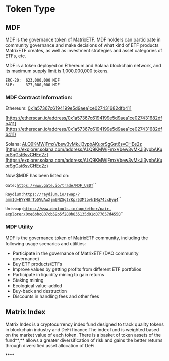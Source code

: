 # Token Type

## MDF

MDF is the governance token of MatrixETF. MDF holders can participate in community governance and make decisions of what kind of ETF products MatrixETF creates, as well as investment strategies and asset categories of ETFs, etc.

MDF is a token deployed on Ethereum and Solana blockchain network, and its maximum supply limit is 1,000,000,000 tokens.

```text
ERC-20:  623,000,000 MDF
SLP:     377,000,000 MDF
```

### MDF Contract Information:

Ethereum: [0x1a57367c6194199e5d9aea1ce027431682dfb411](https://etherscan.io/address/0x1a57367c6194199e5d9aea1ce027431682dfb411)

[https://etherscan.io/address/0x1a57367c6194199e5d9aea1ce027431682dfb411](https://etherscan.io/address/0x1a57367c6194199e5d9aea1ce027431682dfb411)

Solana: [ALQ9KMWjFmxVbew3vMkJj3ypbAKuorSgGst6svCHEe2z](https://explorer.solana.com/address/ALQ9KMWjFmxVbew3vMkJj3ypbAKuorSgGst6svCHEe2z/largest)  
[https://explorer.solana.com/address/ALQ9KMWjFmxVbew3vMkJj3ypbAKuorSgGst6svCHEe2z](https://explorer.solana.com/address/ALQ9KMWjFmxVbew3vMkJj3ypbAKuorSgGst6svCHEe2z)

Now $MDF has been listed on:

`Gate:`[`https://www.gate.io/trade/MDF_USDT`](https://www.gate.io/trade/MDF_USDT)\`\`

`Raydium:`[`https://raydium.io/swap/?ammId=EYYHUrTo5VUAwXjm6NZSgtrKpr53Mtbvk1Mg74cxEyq4`](https://raydium.io/swap/?ammId=EYYHUrTo5VUAwXjm6NZSgtrKpr53Mtbvk1Mg74cxEyq4)\`\`

`Uniswap:`[`https://www.dextools.io/app/ether/pair-explorer/0xe6bbc807cb59b5f280b835135d01d077657d4550`](https://www.dextools.io/app/ether/pair-explorer/0xe6bbc807cb59b5f280b835135d01d077657d4550)\`\`

### **MDF Utility**

MDF is the governance token of MatrixETF community, including the following usage scenarios and utilities:

* Participate in the governance of MatrixETF \(DAO community governance\)
* Buy ETF products/ETFs
* Improve values by getting profits from different ETF portfolios
* Participate in liquidity mining to gain returns
* Staking mining
* Ecological value-added
* Buy-back and destruction
* Discounts in handling fees and other fees

## **Matrix Index**

Matrix Index is a cryptocurrency index fund designed to track quality tokens in blockchain industry and DeFi finance.The index fund is weighted based on the market value of each token. There is a basket of token assets of the fund**,** allows a greater diversification of risk and gains the better returns through diversified asset allocation of DeFi.

\*\*\*\*

